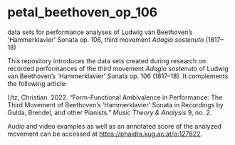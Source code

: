 # petal_beethoven_op_106
data sets for performance analyses of Ludwig van Beethoven’s 'Hammerklavier' Sonata op. 106, third movement *Adagio sostenuto* (1817–18)

This repository introduces the data sets created during research on recorded performances of the third movement *Adagio sostenuto* of Ludwig van Beethoven’s 'Hammerklavier' Sonata op. 106 (1817–18). It complements the following article:

Utz, Christian. 2022. “Form-Functional Ambivalence in Performance: The Third Movement of Beethoven’s ‘Hammerklavier’ Sonata in Recordings by Gulda, Brendel, and other Pianists.” *Music Theory & Analysis* 9, no. 2.

Audio and video examples as well as an annotated score of the analyzed movement can be accessed at https://phaidra.kug.ac.at/o:127822.
